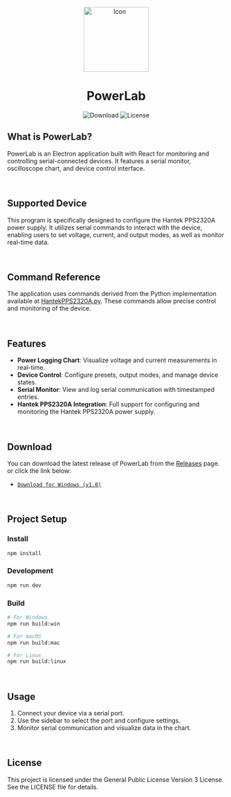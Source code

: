 <p align="center">
  <img src="https://github.com/user-attachments/assets/d52875d0-e908-455d-8d1f-a4fb96ca0acf" alt="Icon" width="150" height="150">
    <div align="center">
      <h1 align="center">PowerLab</h1>
      <img alt="Download" src="https://img.shields.io/github/downloads/ATOMIC09/powerlab/total" />
      <img alt="License" src="https://img.shields.io/github/license/ATOMIC09/powerlab">
    </div>
</p>

## What is PowerLab?

PowerLab is an Electron application built with React for monitoring and controlling serial-connected devices. It features a serial monitor, oscilloscope chart, and device control interface.

<br>

## Supported Device

This program is specifically designed to configure the Hantek PPS2320A power supply. It utilizes serial commands to interact with the device, enabling users to set voltage, current, and output modes, as well as monitor real-time data.

<br>

## Command Reference

The application uses commands derived from the Python implementation available at [HantekPPS2320A.py](https://github.com/hgrecco/labosdf/blob/master/software/python/instrumentos/HantekPPS2320A.py). These commands allow precise control and monitoring of the device.

<br>

## Features

- **Power Logging Chart**: Visualize voltage and current measurements in real-time.
- **Device Control**: Configure presets, output modes, and manage device states.
- **Serial Monitor**: View and log serial communication with timestamped entries.
- **Hantek PPS2320A Integration**: Full support for configuring and monitoring the Hantek PPS2320A power supply.

<br>

## Download
You can download the latest release of PowerLab from the [Releases](https://github.com/ATOMIC09/powerlab/releases) page. or click the link below:

- [`Download for Windows (v1.0)`](https://github.com/ATOMIC09/powerlab/releases/download/v1.0/powerlab-1.0.0-windows-x86_64.exe)

<br>

## Project Setup

### Install

```bash
npm install
```

### Development

```bash
npm run dev
```

### Build

```bash
# For Windows
npm run build:win

# For macOS
npm run build:mac

# For Linux
npm run build:linux
```

<br>

## Usage

1. Connect your device via a serial port.
2. Use the sidebar to select the port and configure settings.
3. Monitor serial communication and visualize data in the chart.

<br>

## License

This project is licensed under the General Public License Version 3 License. See the LICENSE file for details.
